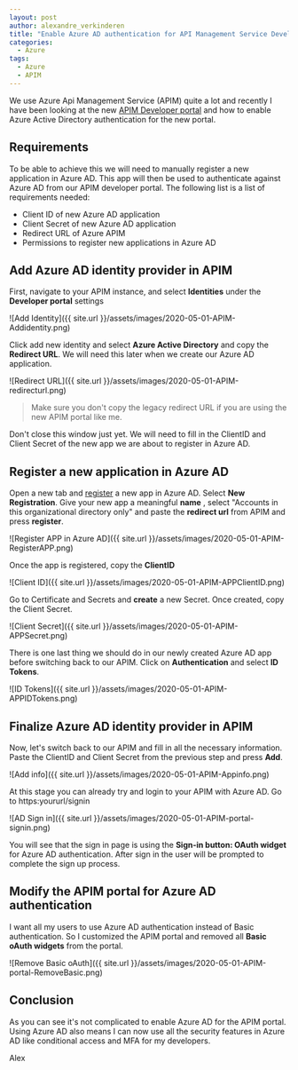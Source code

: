 ```yaml
---
layout: post
author: alexandre_verkinderen
title: "Enable Azure AD authentication for API Management Service Developer Portal"
categories:
  - Azure
tags:
  - Azure
  - APIM
---
```


We use Azure Api Management Service (APIM) quite a lot and recently I have been looking at the new [APIM Developer portal](https://docs.microsoft.com/en-us/azure/api-management/api-management-howto-developer-portal) and how to enable Azure Active Directory authentication for the new portal.

## Requirements

To be able to achieve this we will need to manually register a new application in Azure AD. This app will then be used to authenticate against Azure AD from our APIM developer portal. The following list is a list of requirements needed:

- Client ID of new Azure AD application
- Client Secret of new Azure AD application
- Redirect URL of Azure APIM
- Permissions to register new applications in Azure AD

## Add Azure AD identity provider in APIM

First, navigate to your APIM instance, and select **Identities** under the **Developer portal** settings

![Add Identity]({{ site.url }}/assets/images/2020-05-01-APIM-Addidentity.png)

Click add new identity and select **Azure Active Directory** and copy the **Redirect URL**. We will need this later when we create our Azure AD application.

![Redirect URL]({{ site.url }}/assets/images/2020-05-01-APIM-redirecturl.png)

> Make sure you don't copy the legacy redirect URL if you are using the new APIM portal like me.

Don't close this window just yet. We will need to fill in the ClientID and Client Secret of the new app we are about to register in Azure AD.

## Register a new application in Azure AD

Open a new tab and [register](https://go.microsoft.com/fwlink/?linkid=2083908) a new app in Azure AD. Select **New Registration**. Give your new app a meaningful **name** , select "Accounts in this organizational directory only" and paste the **redirect url** from APIM and press **register**.

![Register APP in Azure AD]({{ site.url }}/assets/images/2020-05-01-APIM-RegisterAPP.png)

Once the app is registered, copy the **ClientID**

![Client ID]({{ site.url }}/assets/images/2020-05-01-APIM-APPClientID.png)

Go to Certificate and Secrets and **create** a new Secret. Once created, copy the Client Secret.

![Client Secret]({{ site.url }}/assets/images/2020-05-01-APIM-APPSecret.png)

There is one last thing we should do in our newly created Azure AD app before switching back to our APIM. Click on **Authentication** and select **ID Tokens**.

![ID Tokens]({{ site.url }}/assets/images/2020-05-01-APIM-APPIDTokens.png)

## Finalize Azure AD identity provider in APIM

Now, let's switch back to our APIM and fill in all the necessary information. Paste the ClientID and Client Secret from the previous step and press **Add**.

![Add info]({{ site.url }}/assets/images/2020-05-01-APIM-Appinfo.png)

At this stage you can already try and login to your APIM with Azure AD. Go to https:yoururl/signin

![AD Sign in]({{ site.url }}/assets/images/2020-05-01-APIM-portal-signin.png)

You will see that the sign in page is using the **Sign-in button: OAuth widget** for Azure AD authentication. After sign in the user will be prompted to complete the sign up process.

## Modify the APIM portal for Azure AD authentication

I want all my users to use Azure AD authentication instead of Basic authentication. So I customized the APIM portal and removed all **Basic oAuth widgets** from the portal.

![Remove Basic oAuth]({{ site.url }}/assets/images/2020-05-01-APIM-portal-RemoveBasic.png)

## Conclusion

As you can see it's not complicated to enable Azure AD for the APIM portal. Using Azure AD also means I can now use all the security features in Azure AD like conditional access and MFA for my developers.

Alex

